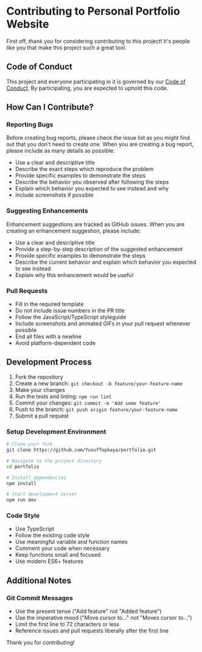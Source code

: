 # Contributing to Personal Portfolio Website

First off, thank you for considering contributing to this project! It's people like you that make this project such a great tool.

## Code of Conduct

This project and everyone participating in it is governed by our [Code of Conduct](CODE_OF_CONDUCT.md). By participating, you are expected to uphold this code.

## How Can I Contribute?

### Reporting Bugs

Before creating bug reports, please check the issue list as you might find out that you don't need to create one. When you are creating a bug report, please include as many details as possible:

* Use a clear and descriptive title
* Describe the exact steps which reproduce the problem
* Provide specific examples to demonstrate the steps
* Describe the behavior you observed after following the steps
* Explain which behavior you expected to see instead and why
* Include screenshots if possible

### Suggesting Enhancements

Enhancement suggestions are tracked as GitHub issues. When you are creating an enhancement suggestion, please include:

* Use a clear and descriptive title
* Provide a step-by-step description of the suggested enhancement
* Provide specific examples to demonstrate the steps
* Describe the current behavior and explain which behavior you expected to see instead
* Explain why this enhancement would be useful

### Pull Requests

* Fill in the required template
* Do not include issue numbers in the PR title
* Follow the JavaScript/TypeScript styleguide
* Include screenshots and animated GIFs in your pull request whenever possible
* End all files with a newline
* Avoid platform-dependent code

## Development Process

1. Fork the repository
2. Create a new branch: `git checkout -b feature/your-feature-name`
3. Make your changes
4. Run the tests and linting: `npm run lint`
5. Commit your changes: `git commit -m 'Add some feature'`
6. Push to the branch: `git push origin feature/your-feature-name`
7. Submit a pull request

### Setup Development Environment

```bash
# Clone your fork
git clone https://github.com/YusufTopkaya/portfolio.git

# Navigate to the project directory
cd portfolio

# Install dependencies
npm install

# Start development server
npm run dev
```

### Code Style

* Use TypeScript
* Follow the existing code style
* Use meaningful variable and function names
* Comment your code when necessary
* Keep functions small and focused
* Use modern ES6+ features

## Additional Notes

### Git Commit Messages

* Use the present tense ("Add feature" not "Added feature")
* Use the imperative mood ("Move cursor to..." not "Moves cursor to...")
* Limit the first line to 72 characters or less
* Reference issues and pull requests liberally after the first line

Thank you for contributing! 